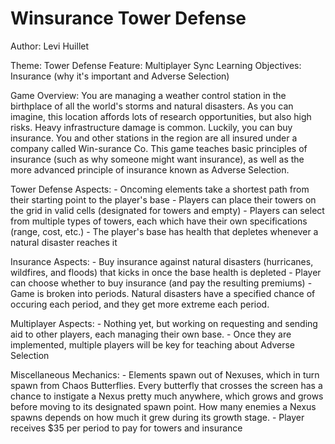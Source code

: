 # Winsurance Tower Defense

Author: Levi Huillet

Theme: Tower Defense
Feature: Multiplayer Sync
Learning Objectives: Insurance (why it's important and Adverse Selection)

Game Overview:
	You are managing a weather control station in the birthplace of all the world's storms and natural disasters. As you can imagine, this location affords lots of research opportunities, but also high risks. Heavy infrastructure damage is common.
	Luckily, you can buy insurance. You and other stations in the region are all insured under a company called Win-surance Co.
	This game teaches basic principles of insurance (such as why someone might want insurance), as well as the more advanced principle of insurance known as Adverse Selection.

Tower Defense Aspects:
	 - Oncoming elements take a shortest path from their starting point to the player's base
	 - Players can place their towers on the grid in valid cells (designated for towers and empty)
	 - Players can select from multiple types of towers, each which have their own specifications (range, cost, etc.)
	 - The player's base has health that depletes whenever a natural disaster reaches it

Insurance Aspects:
	 - Buy insurance against natural disasters (hurricanes, wildfires, and floods) that kicks in once the base health is depleted
	 - Player can choose whether to buy insurance (and pay the resulting premiums)
	 - Game is broken into periods. Natural disasters have a specified chance of occuring each period, and they get more extreme each period.

Multiplayer Aspects:
	 - Nothing yet, but working on requesting and sending aid to other players, each managing their own base.
	 - Once they are implemented, multiple players will be key for teaching about Adverse Selection
	
Miscellaneous Mechanics:
	 - Elements spawn out of Nexuses, which in turn spawn from Chaos Butterflies. Every butterfly that crosses the screen has a chance to instigate a Nexus pretty much anywhere, which grows and grows before moving to its designated spawn point. How many enemies a Nexus spawns depends on how much it grew during its growth stage.
	 - Player receives $35 per period to pay for towers and insurance
	 
